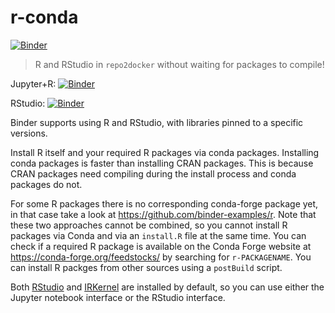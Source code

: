 # r-conda

[![Binder](https://mybinder.org/badge_logo.svg)](https://mybinder.org/v2/gh/binder-oilgains/r-conda/main?urlpath=rstudio)

> R and RStudio in `repo2docker` without waiting for packages to compile!

Jupyter+R: [![Binder](http://mybinder.org/badge_logo.svg)](http://mybinder.org/v2/gh/binder-oilgains/r-conda/main?filepath=index.ipynb)

RStudio: [![Binder](http://mybinder.org/badge_logo.svg)](http://mybinder.org/v2/gh/binder-oilgains/r-conda/main?urlpath=rstudio)

Binder supports using R and RStudio, with libraries pinned to a specific versions.

Install R itself and your required R packages via conda packages. Installing conda packages is faster than
installing CRAN packages. This is because CRAN packages need compiling during the install process and conda
packages do not.

For some R packages there is no corresponding conda-forge package yet, in that case take a look at https://github.com/binder-examples/r. Note that these two approaches cannot be combined, so you cannot install R packages via Conda and via an `install.R` file at the same time. You can check if a required R package is available on the Conda Forge website at https://conda-forge.org/feedstocks/ by searching for `r-PACKAGENAME`. You can install R packges from other sources using a `postBuild` script.

Both [RStudio](https://www.rstudio.com/) and [IRKernel](https://irkernel.github.io/)
are installed by default, so you can use either the Jupyter notebook interface or
the RStudio interface.
